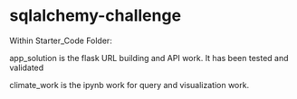# sqlalchemy-challenge

Within Starter_Code Folder:

app_solution is the flask URL building and API work.  It has been tested and validated

climate_work is the ipynb work for query and visualization work.